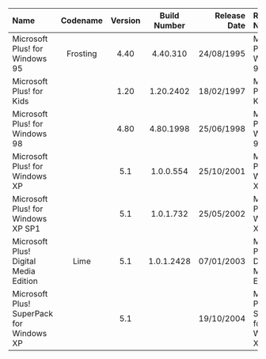 | Name                                                   | Codename          | Version | Build Number      | Release Date | Release Name                                             |
| :----------------------------------------------------- | :---------------: | :-----: | :---------------: | -----------: | :------------------------------------------------------- |
| Microsoft Plus! for Windows 95                         | Frosting          | 4.40    | 4.40.310          |  24/08/1995  | Microsoft Plus! for Windows 95                           |
| Microsoft Plus! for Kids	                             |                   | 1.20    | 1.20.2402         |  18/02/1997  | Microsoft Plus! for Kids                                 |
| Microsoft Plus! for Windows 98                         |                   | 4.80    | 4.80.1998         |  25/06/1998  | Microsoft Plus! for Windows 98                           |
| Microsoft Plus! for Windows XP                         |                   | 5.1     | 1.0.0.554         |  25/10/2001  | Microsoft Plus! for Windows XP                           |
| Microsoft Plus! for Windows XP SP1                     |                   | 5.1     | 1.0.1.732         |  25/05/2002  | Microsoft Plus! for Windows XP SP1                       |
| Microsoft Plus! Digital Media Edition                  | Lime              | 5.1     | 1.0.1.2428        |  07/01/2003  | Microsoft Plus! Digital Media Edition                    |
| Microsoft Plus! SuperPack for Windows XP               |                   | 5.1     |                   |  19/10/2004  | Microsoft Plus! SuperPack for Windows XP                 |